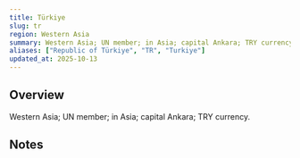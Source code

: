 ```yaml
---
title: Türkiye
slug: tr
region: Western Asia
summary: Western Asia; UN member; in Asia; capital Ankara; TRY currency.
aliases: ["Republic of Türkiye", "TR", "Turkiye"]
updated_at: 2025-10-13
---
```


## Overview

Western Asia; UN member; in Asia; capital Ankara; TRY currency.

## Notes

<!-- Add your first note below -->

